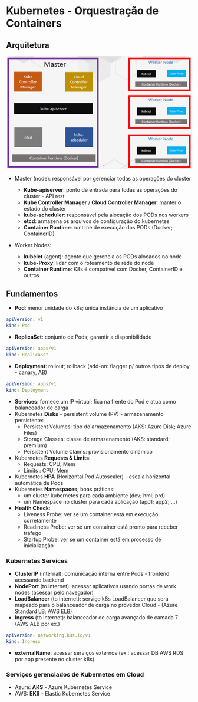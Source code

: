 # Kubernetes - Orquestração de Containers

## Arquitetura

![Arquitetura Kubernetes](img/arquitetura-k8s.png)

- Master (node): responsável por gerenciar todas as operações do cluster
  - **Kube-apiserver**: ponto de entrada para todas as operações do cluster - API rest
  - **Kube Controller Manager** / **Cloud Controller Manager**: manter o estado do cluster
  - **kube-scheduler**: responsável pela alocação dos PODs nos workers
  - **etcd**: armazena os arquivos de configuração do kubernetes
  - **Container Runtime**: runtime de execução dos PODs (Docker; ContainerID)

- Worker Nodes:
  - **kubelet** (agent): agente que gerencia os PODs alocados no node
  - **kube-Proxy**: lidar com o roteamento de rede do node
  - **Container Runtime**: K8s é compatível com Docker, ContainerID e outros

## Fundamentos

- **Pod**: menor unidade do k8s; única instância de um aplicativo

```yaml
apiVersion: v1
kind: Pod
```

- **ReplicaSet**: conjunto de Pods; garantir a disponibilidade

```yaml
apiVersion: apps/v1
kind: ReplicaSet
```

- **Deployment**: rollout; rollback (add-on: flagger p/ outros tipos de deploy - canary, AB)

```yaml
apiVersion: apps/v1
kind: Deployment
```

- **Services**: fornece um IP virtual; fica na frente do Pod e atua como balanceador de carga
- Kubernetes **Disks** - persistent volume (PV) - armazenamento persistente:
  - Persistent Volumes: tipo do armazenamento (AKS: Azure Disk; Azure Files)
  - Storage Classes: classe de armazenamento (AKS: standard; premium)
  - Persistent Volume Claims: provisionamento dinâmico
- Kubernetes **Requests & Limits**:
  - Requests: CPU; Mem
  - Limits  : CPU; Mem
- Kubernetes **HPA** (Horizontal Pod Autoscaler) - escala horizontal automática de Pods
- Kubernetes **Namespaces**; boas práticas:
  - um cluster kubernetes para cada ambiente (dev; hml; prd)
  - um Namespace no cluster para cada aplicação (app1; app2; ...)
- **Health Check**:
  - Liveness Probe: ver se um container está em execução corretamente
  - Readiness Probe: ver se um container está pronto para receber tráfego
  - Startup Probe: ver se um container está em processo de inicialização

### Kubernetes Services

- **ClusterIP** (internal): comunicação interna entre Pods - frontend acessando backend
- **NodePort** (to internet): acessar aplicativos usando portas de work nodes (acessar pelo navegador)
- **LoadBalancer** (to internet): serviço k8s LoadBalancer que será mapeado para o balanceador de carga no provedor Cloud - (Azure Standard LB; AWS ELB)
- **Ingress** (to internet): balanceador de carga avançado de camada 7 (AWS ALB por ex.)

```yaml
apiVersion: networking.k8s.io/v1
kind: Ingress
```

- **externalName**: acessar serviços externos (ex.: acessar DB AWS RDS por app presente no cluster k8s)

### Serviços gerenciados de Kubernetes em Cloud

- Azure: **AKS** - Azure Kubernetes Service
- AWS: **EKS** - Elastic Kubernetes Service
